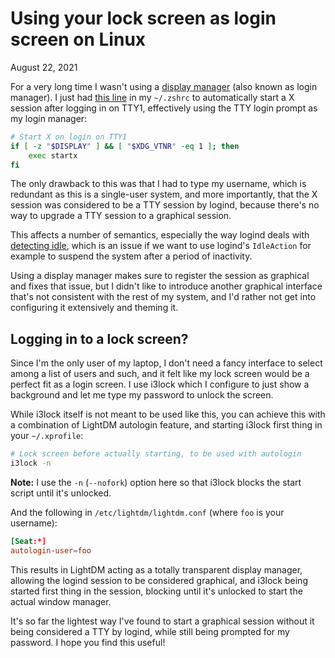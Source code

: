 # Using your lock screen as login screen on Linux
August 22, 2021

For a very long time I wasn't using a [display manager](https://wiki.archlinux.org/title/Display_manager)
(also known as login manager). I just had [this line](https://github.com/valeriangalliat/dotfiles/blob/master/zsh/zshrc.home#L6)
in my `~/.zshrc` to automatically start a X session after logging in on
TTY1, effectively using the TTY login prompt as my login manager:

```sh
# Start X on login on TTY1
if [ -z "$DISPLAY" ] && [ "$XDG_VTNR" -eq 1 ]; then
    exec startx
fi
```

The only drawback to this was that I had to type my username, which is
redundant as this is a single-user system, and more importantly, that
the X session was considered to be a TTY session by logind, because
there's no way to upgrade a TTY session to a graphical session.

This affects a number of semantics, especially the way logind deals with
[detecting idle](https://github.com/systemd/systemd/issues/14053#issuecomment-564138746),
which is an issue if we want to use logind's `IdleAction` for example to
suspend the system after a period of inactivity.

Using a display manager makes sure to register the session as graphical
and fixes that issue, but I didn't like to introduce another graphical
interface that's not consistent with the rest of my system, and I'd
rather not get into configuring it extensively and theming it.

## Logging in to a lock screen?

Since I'm the only user of my laptop, I don't need a fancy interface to
select among a list of users and such, and it felt like my lock screen
would be a perfect fit as a login screen. I use i3lock which I configure
to just show a background and let me type my password to unlock the
screen.

While i3lock itself is not meant to be used like this, you can achieve
this with a combination of LightDM autologin feature, and starting
i3lock first thing in your `~/.xprofile`:

```sh
# Lock screen before actually starting, to be used with autologin
i3lock -n
```

<div class="note">

**Note:** I use the `-n` (`--nofork`) option here so that i3lock blocks
the start script until it's unlocked.

</div>

And the following in `/etc/lightdm/lightdm.conf` (where `foo` is your
username):

```conf
[Seat:*]
autologin-user=foo
```

This results in LightDM acting as a totally transparent display manager,
allowing the logind session to be considered graphical, and i3lock being
started first thing in the session, blocking until it's unlocked to
start the actual window manager.

It's so far the lightest way I've found to start a graphical session
without it being considered a TTY by logind, while still being prompted
for my password. I hope you find this useful!
